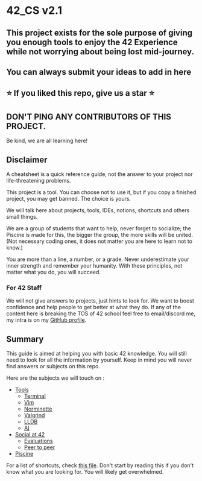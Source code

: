 # 42_CS v2.1

## This project exists for the sole purpose of giving you enough tools to enjoy the 42 Experience while not worrying about being lost mid-journey.

## You can always submit your ideas to add in here

## ⭐ If you liked this repo, give us a star ⭐

## DON'T PING ANY CONTRIBUTORS OF THIS PROJECT.

Be kind, we are all learning here!

## Disclaimer

A cheatsheet is a quick reference guide, not the answer to your project nor life-threatening problems.

This project is a tool. You can choose not to use it, but if you copy a finished project, you may get banned. The choice is yours.

We will talk here about projects, tools, IDEs,
notions, shortcuts and others small things.

We are a group of students that want to help, never forget to socialize;
the Piscine is made for this, the bigger the group,
the more skills will be united.
(Not necessary coding ones, it does not matter you are here to learn not to know.)

You are more than a line, a number, or a grade.
Never underestimate your inner strength and remember your humanity.
With these principles, not matter what you do, you will succeed.

### For 42 Staff
We will not give answers to projects, just hints to look for.
We want to boost confidence and help people to get better at what they do.
If any of the content here is breaking the TOS of 42 school feel free to email/discord me,
my intra is on my [GitHub profile](https://github.com/natReinum).

## Summary

This guide is aimed at helping you with basic 42 knowledge.
You will still need to look for all the information by yourself.
Keep in mind you will never find answers or subjects on this repo.

Here are the subjects we will touch on :
- [Tools](./Tools/intro.md)
  - [Terminal](Tools/Terminal/intro.md)
  - [Vim](./Tools/Vim/intro.md)
  - [Norminette](./Tools/Norminette/intro.md)
  - [Valgrind](./Tools/Valgrind/intro.md)
  - [LLDB](./Tools/LLDB/intro.md)
  - [AI](./Tools/AI/intro.md)
- [Social at 42](./Social/intro.md)
  - [Evaluations](./Social/Evaluations/intro.md)
  - [Peer to peer](./Social/P2P/intro.md)
- [Piscine](./Piscine/intro.md)

For a list of shortcuts, check [this file](./cs.md).
Don't start by reading this if you don't know what you are looking for.
You will likely get overwhelmed.
